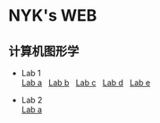 # NYK's WEB
## 计算机图形学
- Lab 1 <br>
[Lab a](/webGL/web/a.html) &nbsp;  [Lab b](/webGL/web/b.html)   &nbsp;
 [Lab c](/webGL/web/c.html)  &nbsp;  [Lab d](/webGL/web/d.html) &nbsp;   [Lab e](/webGL/web/e.html)

- Lab 2  <br>
  [Lab a](/webGL/web2/a.html) &nbsp;
